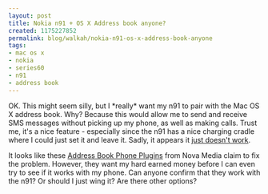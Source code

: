 ```yaml
--- 
layout: post
title: Nokia n91 + OS X Address book anyone?
created: 1175227852
permalink: blog/walkah/nokia-n91-os-x-address-book-anyone
tags: 
- mac os x
- nokia
- series60
- n91
- address book
---
```

<p>OK. This might seem silly, but I *really* want my n91 to pair with the Mac OS X address book. Why? Because this would allow me to send and receive SMS messages without picking up my phone, as well as making calls. Trust me, it's a nice feature - especially since the n91 has a nice charging cradle where I could just set it and leave it. Sadly, it appears it <a href="http://n91mac.wordpress.com/2006/05/03/apple-and-the-n91-issues/">just doesn't work</a>.</p>
<p>It looks like these <a href="http://www.novamedia.de/e_pages/e_produkte_mac_ab_plugin.html">Address Book Phone Plugins</a> from Nova Media claim to fix the problem. However, they want my hard earned money before I can even try to see if it works with my phone. Can anyone confirm that they work with the n91? Or should I just wing it? Are there other options?</p>
